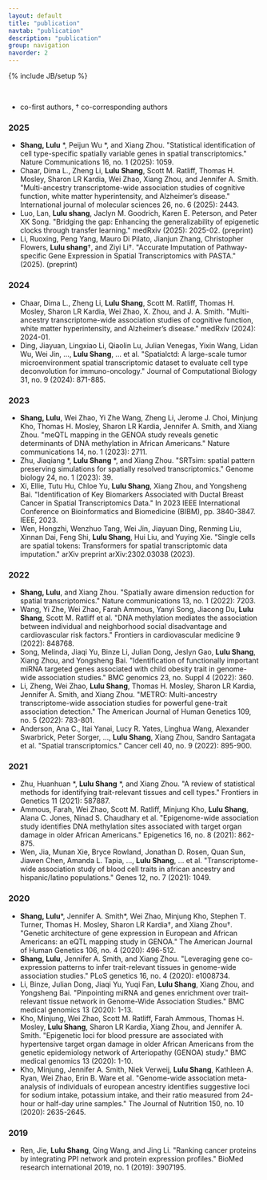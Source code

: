 ```yaml
---
layout: default
title: "publication"
navtab: "publication"
description: "publication"
group: navigation
navorder: 2
---
```

{% include JB/setup %}


<link rel="stylesheet" href="https://cdn.jsdelivr.net/gh/jpswalsh/academicons@1/css/academicons.min.css">
<br clear="left"/>

<div class="bigspacer"></div>

* co-first authors, † co-corresponding authors

### 2025<br>
- **Shang, Lulu** \*, Peijun Wu \*, and Xiang Zhou. "Statistical identification of cell type-specific spatially variable genes in spatial transcriptomics." Nature Communications 16, no. 1 (2025): 1059.<br>
- Chaar, Dima L., Zheng Li, **Lulu Shang**, Scott M. Ratliff, Thomas H. Mosley, Sharon LR Kardia, Wei Zhao, Xiang Zhou, and Jennifer A. Smith. "Multi-ancestry transcriptome-wide association studies of cognitive function, white matter hyperintensity, and Alzheimer’s disease." International journal of molecular sciences 26, no. 6 (2025): 2443.
- Luo, Lan, **Lulu shang**, Jaclyn M. Goodrich, Karen E. Peterson, and Peter XK Song. "Bridging the gap: Enhancing the generalizability of epigenetic clocks through transfer learning." medRxiv (2025): 2025-02. (preprint)
- Li, Ruoxing, Peng Yang, Mauro Di Pilato, Jianjun Zhang, Christopher Flowers, **Lulu shang**†, and Ziyi Li†. "Accurate Imputation of Pathway-specific Gene Expression in Spatial Transcriptomics with PASTA." (2025). (preprint)

### 2024<br>
- Chaar, Dima L., Zheng Li, **Lulu Shang**, Scott M. Ratliff, Thomas H. Mosley, Sharon LR Kardia, Wei Zhao, X. Zhou, and J. A. Smith. "Multi-ancestry transcriptome-wide association studies of cognitive function, white matter hyperintensity, and Alzheimer’s disease." medRxiv (2024): 2024-01.<br>
- Ding, Jiayuan, Lingxiao Li, Qiaolin Lu, Julian Venegas, Yixin Wang, Lidan Wu, Wei Jin, ..., **Lulu Shang**, ... et al. "Spatialctd: A large-scale tumor microenvironment spatial transcriptomic dataset to evaluate cell type deconvolution for immuno-oncology." Journal of Computational Biology 31, no. 9 (2024): 871-885.<br>

### 2023<br>
- **Shang, Lulu**, Wei Zhao, Yi Zhe Wang, Zheng Li, Jerome J. Choi, Minjung Kho, Thomas H. Mosley, Sharon LR Kardia, Jennifer A. Smith, and Xiang Zhou. "meQTL mapping in the GENOA study reveals genetic determinants of DNA methylation in African Americans." Nature communications 14, no. 1 (2023): 2711.<br>
- Zhu, Jiaqiang \*, **Lulu Shang** \*, and Xiang Zhou. "SRTsim: spatial pattern preserving simulations for spatially resolved transcriptomics." Genome biology 24, no. 1 (2023): 39.<br>
- Xi, Ellie, Tutu Hu, Chloe Yu, **Lulu Shang**, Xiang Zhou, and Yongsheng Bai. "Identification of Key Biomarkers Associated with Ductal Breast Cancer in Spatial Transcriptomics Data." In 2023 IEEE International Conference on Bioinformatics and Biomedicine (BIBM), pp. 3840-3847. IEEE, 2023.<br>
- Wen, Hongzhi, Wenzhuo Tang, Wei Jin, Jiayuan Ding, Renming Liu, Xinnan Dai, Feng Shi, **Lulu Shang**, Hui Liu, and Yuying Xie. "Single cells are spatial tokens: Transformers for spatial transcriptomic data imputation." arXiv preprint arXiv:2302.03038 (2023).<br>

### 2022<br>
- **Shang, Lulu**, and Xiang Zhou. "Spatially aware dimension reduction for spatial transcriptomics." Nature communications 13, no. 1 (2022): 7203.<br>
- Wang, Yi Zhe, Wei Zhao, Farah Ammous, Yanyi Song, Jiacong Du, **Lulu Shang**, Scott M. Ratliff et al. "DNA methylation mediates the association between individual and neighborhood social disadvantage and cardiovascular risk factors." Frontiers in cardiovascular medicine 9 (2022): 848768.<br>
- Song, Melinda, Jiaqi Yu, Binze Li, Julian Dong, Jeslyn Gao, **Lulu Shang**, Xiang Zhou, and Yongsheng Bai. "Identification of functionally important miRNA targeted genes associated with child obesity trait in genome-wide association studies." BMC genomics 23, no. Suppl 4 (2022): 360.<br>
- Li, Zheng, Wei Zhao, **Lulu Shang**, Thomas H. Mosley, Sharon LR Kardia, Jennifer A. Smith, and Xiang Zhou. "METRO: Multi-ancestry transcriptome-wide association studies for powerful gene-trait association detection." The American Journal of Human Genetics 109, no. 5 (2022): 783-801.<br>
- Anderson, Ana C., Itai Yanai, Lucy R. Yates, Linghua Wang, Alexander Swarbrick, Peter Sorger, ..., **Lulu Shang**, Xiang Zhou, Sandro Santagata et al. "Spatial transcriptomics." Cancer cell 40, no. 9 (2022): 895-900.

### 2021<br>
- Zhu, Huanhuan \*, **Lulu Shang** \*, and Xiang Zhou. "A review of statistical methods for identifying trait-relevant tissues and cell types." Frontiers in Genetics 11 (2021): 587887.<br>
- Ammous, Farah, Wei Zhao, Scott M. Ratliff, Minjung Kho, **Lulu Shang**, Alana C. Jones, Ninad S. Chaudhary et al. "Epigenome-wide association study identifies DNA methylation sites associated with target organ damage in older African Americans." Epigenetics 16, no. 8 (2021): 862-875.<br>
- Wen, Jia, Munan Xie, Bryce Rowland, Jonathan D. Rosen, Quan Sun, Jiawen Chen, Amanda L. Tapia, ..., **Lulu Shang**, ... et al. "Transcriptome-wide association study of blood cell traits in african ancestry and hispanic/latino populations." Genes 12, no. 7 (2021): 1049.<br>

### 2020<br>
- **Shang, Lulu**\*, Jennifer A. Smith\*, Wei Zhao, Minjung Kho, Stephen T. Turner, Thomas H. Mosley, Sharon LR Kardia†, and Xiang Zhou†. "Genetic architecture of gene expression in European and African Americans: an eQTL mapping study in GENOA." The American Journal of Human Genetics 106, no. 4 (2020): 496-512.<br>
- **Shang, Lulu**, Jennifer A. Smith, and Xiang Zhou. "Leveraging gene co-expression patterns to infer trait-relevant tissues in genome-wide association studies." PLoS genetics 16, no. 4 (2020): e1008734.<br>
- Li, Binze, Julian Dong, Jiaqi Yu, Yuqi Fan, **Lulu Shang**, Xiang Zhou, and Yongsheng Bai. "Pinpointing miRNA and genes enrichment over trait-relevant tissue network in Genome-Wide Association Studies." BMC medical genomics 13 (2020): 1-13.<br>
- Kho, Minjung, Wei Zhao, Scott M. Ratliff, Farah Ammous, Thomas H. Mosley, **Lulu Shang**, Sharon LR Kardia, Xiang Zhou, and Jennifer A. Smith. "Epigenetic loci for blood pressure are associated with hypertensive target organ damage in older African Americans from the genetic epidemiology network of Arteriopathy (GENOA) study." BMC medical genomics 13 (2020): 1-10.<br>
- Kho, Minjung, Jennifer A. Smith, Niek Verweij, **Lulu Shang**, Kathleen A. Ryan, Wei Zhao, Erin B. Ware et al. "Genome-wide association meta-analysis of individuals of european ancestry identifies suggestive loci for sodium intake, potassium intake, and their ratio measured from 24-hour or half-day urine samples." The Journal of Nutrition 150, no. 10 (2020): 2635-2645.<br>

### 2019<br>
- Ren, Jie, **Lulu Shang**, Qing Wang, and Jing Li. "Ranking cancer proteins by integrating PPI network and protein expression profiles." BioMed research international 2019, no. 1 (2019): 3907195.<br>


<div class="bigspacer"></div>
